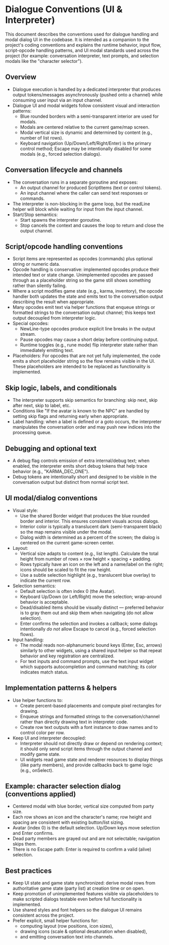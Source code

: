 # Dialogue Conventions (UI & Interpreter)

This document describes the conventions used for dialogue handling and modal dialog UI in the codebase. It is intended as a companion to the project's coding conventions and explains the runtime behavior, input flow, script-opcode handling patterns, and UI modal standards used across the project (for example: conversation interpreter, text prompts, and selection modals like the "character selector").

## Overview

- Dialogue execution is handled by a dedicated interpreter that produces output tokens/messages asynchronously (pushed onto a channel) while consuming user input via an input channel.
- Dialogue UI and modal widgets follow consistent visual and interaction patterns:
  - Blue rounded borders with a semi-transparent interior are used for modals.
  - Modals are centered relative to the current game/map screen.
  - Modal vertical size is dynamic and determined by content (e.g., number of list rows).
  - Keyboard navigation (Up/Down/Left/Right/Enter) is the primary control method; Escape may be intentionally disabled for some modals (e.g., forced selection dialogs).

## Conversation lifecycle and channels

- The conversation runs in a separate goroutine and exposes:
  - An output channel for produced ScriptItems (text or control tokens).
  - An input channel where the caller can send text responses or commands.
- The interpreter is non-blocking in the game loop, but the readLine helper will block while waiting for input from the input channel.
- Start/Stop semantics:
  - Start spawns the interpreter goroutine.
  - Stop cancels the context and causes the loop to return and close the output channel.

## Script/opcode handling conventions

- Script items are represented as opcodes (commands) plus optional string or numeric data.
- Opcode handling is conservative: implemented opcodes produce their intended text or state change. Unimplemented opcodes are passed through as a placeholder string so the game still shows something rather than silently failing.
- Where a script modifies game state (e.g., karma, inventory), the opcode handler both updates the state and emits text to the conversation output describing the result when appropriate.
- Many opcodes emit text via helper functions that enqueue strings or formatted strings to the conversation output channel; this keeps text output decoupled from interpreter logic.
- Special opcodes:
  - NewLine-type opcodes produce explicit line breaks in the output stream.
  - Pause opcodes may cause a short delay before continuing output.
  - Runtime toggles (e.g., rune mode) flip interpreter state rather than immediately emitting text.
- Placeholders: For opcodes that are not yet fully implemented, the code emits a short placeholder string so the flow remains visible in the UI. These placeholders are intended to be replaced as functionality is implemented.

## Skip logic, labels, and conditionals

- The interpreter supports skip semantics for branching: skip next, skip after next, skip to label, etc.
- Conditions like "If the avatar is known to the NPC" are handled by setting skip flags and returning early when appropriate.
- Label handling: when a label is defined or a goto occurs, the interpreter manipulates the conversation order and may push new indices into the processing queue.

## Debugging and optional text

- A debug flag controls emission of extra internal/debug text; when enabled, the interpreter emits short debug tokens that help trace behavior (e.g., "KARMA_DEC_ONE").
- Debug tokens are intentionally short and designed to be visible in the conversation output but distinct from normal script text.

## UI modal/dialog conventions

- Visual style:
  - Use the shared Border widget that produces the blue rounded border and interior. This ensures consistent visuals across dialogs.
  - Interior color is typically a translucent dark (semi-transparent black) so the map remains visible under the modal.
  - Dialog width is determined as a percent of the screen; the dialog is centered on the current game-screen center.
- Layout:
  - Vertical size adapts to content (e.g., list length). Calculate the total height from number of rows × row height × spacing + padding.
  - Rows typically have an icon on the left and a name/label on the right; icons should be scaled to fit the row height.
  - Use a subtle selection highlight (e.g., translucent blue overlay) to indicate the current row.
- Selection semantics:
  - Default selection is often index 0 (the Avatar).
  - Keyboard Up/Down (or Left/Right) move the selection; wrap-around behavior is acceptable.
  - Dead/disabled items should be visually distinct — preferred behavior is to gray them out and skip them when navigating (do not allow selection).
  - Enter confirms the selection and invokes a callback; some dialogs intentionally *do not* allow Escape to cancel (e.g., forced selection flows).
- Input handling:
  - The modal reads non-alphanumeric bound keys (Enter, Esc, arrows) similarly to other widgets, using a shared input helper so that repeat behavior and key registration are centralized.
  - For text inputs and command prompts, use the text input widget which supports autocompletion and command matching; its color indicates match status.

## Implementation patterns & helpers

- Use helper functions to:
  - Create percent-based placements and compute pixel rectangles for drawing.
  - Enqueue strings and formatted strings to the conversation/channel rather than directly drawing text in interpreter code.
  - Create row text outputs with a font instance to draw names and to control color per row.
- Keep UI and interpreter decoupled:
  - Interpreter should not directly draw or depend on rendering context; it should only send script items through the output channel and modify game state.
  - UI widgets read game state and renderer resources to display things (like party members), and provide callbacks back to game logic (e.g., onSelect).

## Example: character selection dialog (conventions applied)

- Centered modal with blue border, vertical size computed from party size.
- Each row shows an icon and the character's name; row height and spacing are consistent with existing button/list sizing.
- Avatar (index 0) is the default selection. Up/Down keys move selection and Enter confirms.
- Dead party members are grayed out and are not selectable; navigation skips them.
- There is no Escape path: Enter is required to confirm a valid (alive) selection.

## Best practices

- Keep UI state and game state synchronized: derive modal rows from authoritative game state (party list) at creation time or on open.
- Keep promotion of unimplemented features visible via placeholders to make scripted dialogs testable even before full functionality is implemented.
- Use shared styles and font helpers so the dialogue UI remains consistent across the project.
- Prefer explicit, small helper functions for:
  - computing layout (row positions, icon sizes),
  - drawing icons (scale & optional desaturation when disabled),
  - and emitting conversation text into channels.
